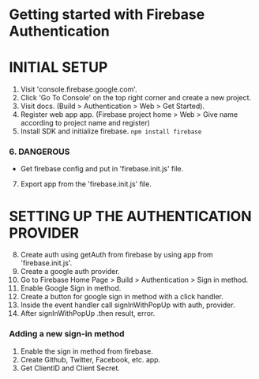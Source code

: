 # Getting started with Firebase Authentication

# INITIAL SETUP

1. Visit 'console.firebase.google.com'.
2. Click 'Go To Console' on the top right corner and create a new project.
3. Visit docs. (Build > Authentication > Web > Get Started).
4. Register web app app. (Firebase project home > Web > Give name according to project name and register)
5. Install SDK and initialize firebase.
```npm install firebase```
### 6. DANGEROUS
- Get firebase config and put in 'firebase.init.js' file.
7. Export app from the 'firebase.init.js' file.

# SETTING UP THE AUTHENTICATION PROVIDER

8. Create auth using getAuth from firebase by using app from 'firebase.init.js'.
9. Create a google auth provider.
10. Go to Firebase Home Page > Build > Authentication > Sign in method.
11. Enable Google Sign in method.
12. Create a button for google sign in method with a click handler.
13. Inside the event handler call signInWithPopUp with auth, provider.
14. After signInWithPopUp .then result, error.

### Adding a new sign-in method

1. Enable the sign in method from firebase.
2. Create Github, Twitter, Facebook, etc. app.
3. Get ClientID and Client Secret.